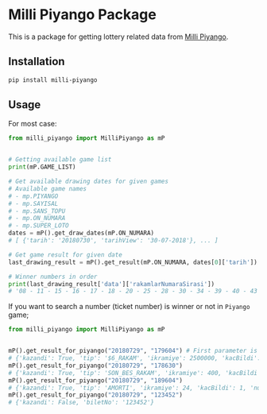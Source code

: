 # Milli Piyango Package

This is a package for getting lottery related data from [Milli Piyango](http://www.mpi.gov.tr/).

## Installation
```bash
pip install milli-piyango
```

## Usage

For most case:
```python
from milli_piyango import MilliPiyango as mP


# Getting available game list
print(mP.GAME_LIST)

# Get available drawing dates for given games
# Available game names
# - mp.PIYANGO
# - mp.SAYISAL
# - mp.SANS_TOPU
# - mp.ON_NUMARA
# - mp.SUPER_LOTO
dates = mP().get_draw_dates(mP.ON_NUMARA)
# [ {'tarih': '20180730', 'tarihView': '30-07-2018'}, ... ]

# Get game result for given date
last_drawing_result = mP().get_result(mP.ON_NUMARA, dates[0]['tarih']) # For the last drawing result

# Winner numbers in order 
print(last_drawing_result['data']['rakamlarNumaraSirasi'])
# '08 - 11 - 15 - 16 - 17 - 18 - 20 - 25 - 28 - 30 - 34 - 39 - 40 - 43 - 48 - 53 - 59 - 64 - 66 - 67 - 71 - 79'
```

If you want to search a number (ticket number) is winner or not in `Piyango` game;
```python
from milli_piyango import MilliPiyango as mP


mP().get_result_for_piyango("20180729", "179604") # First parameter is Date, second one is Ticket Number
# {'kazandi': True, 'tip': '$6_RAKAM', 'ikramiye': 2500000, 'kacBildi': 6, 'numara': '179604', 'biletNo': '179604'}
mP().get_result_for_piyango("20180729", "178630")
# {'kazandi': True, 'tip': 'SON_BES_RAKAM', 'ikramiye': 400, 'kacBildi': 5, 'numara': '78630', 'biletNo': '178630'}
mP().get_result_for_piyango("20180729", "189604")
# {'kazandi': True, 'tip': 'AMORTI', 'ikramiye': 24, 'kacBildi': 1, 'numara': '4', 'biletNo': '189604'}
mP().get_result_for_piyango("20180729", "123452")
# {'kazandi': False, 'biletNo': '123452'}
```
